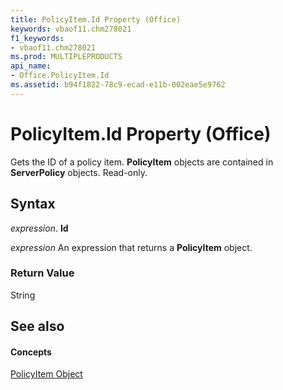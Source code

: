 ```yaml
---
title: PolicyItem.Id Property (Office)
keywords: vbaof11.chm278021
f1_keywords:
- vbaof11.chm278021
ms.prod: MULTIPLEPRODUCTS
api_name:
- Office.PolicyItem.Id
ms.assetid: b94f1822-78c9-ecad-e11b-002eae5e9762
---
```



# PolicyItem.Id Property (Office)

Gets the ID of a policy item.  **PolicyItem** objects are contained in **ServerPolicy** objects. Read-only.


## Syntax

 _expression_. **Id**

 _expression_ An expression that returns a **PolicyItem** object.


### Return Value

String


## See also


#### Concepts


[PolicyItem Object](policyitem-object-office.md)

